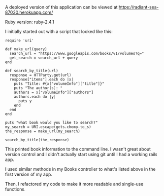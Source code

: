 
A deployed version of this application can be viewed at https://radiant-sea-87030.herokuapp.com/

Ruby version: ruby-2.4.1

I initially started out with a script that looked like this:
```require 'httparty'
require 'uri'

def make_url(query)
  search_url = "https://www.googleapis.com/books/v1/volumes?q="
  get_search = search_url + query
end

def search_by_title(url)
  response = HTTParty.get(url)
  response["items"].each do |x|
    puts "Title: #{x["volumeInfo"]["title"]}"
    puts "The author(s): "
    authors = x["volumeInfo"]["authors"]
    authors.each do |y|
      puts y
    end
  end
end

puts "what book would you like to search?"
my_search = URI.escape(gets.chomp.to_s)
the_response = make_url(my_search)

search_by_title(the_response)
```

This printed book information to the command line. I wasn't great about version control and I didn't actually start using git until I had a working rails app.

I used similar methods in my Books controller to what's listed above in the first version of my app.

Then, I refactored my code to make it more readable and single-use functions.
